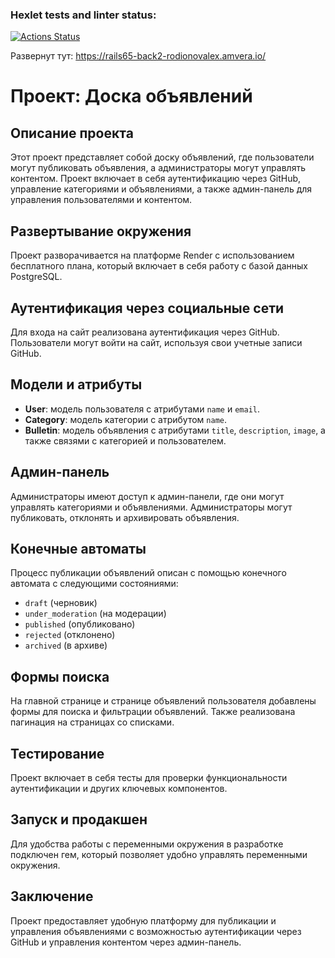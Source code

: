 ### Hexlet tests and linter status:
[![Actions Status](https://github.com/alexander-rodionov/rails-project-65/actions/workflows/hexlet-check.yml/badge.svg)](https://github.com/alexander-rodionov/rails-project-65/actions)

Развернут тут: https://rails65-back2-rodionovalex.amvera.io/

# Проект: Доска объявлений

## Описание проекта

Этот проект представляет собой доску объявлений, где пользователи могут публиковать объявления, а администраторы могут управлять контентом. Проект включает в себя аутентификацию через GitHub, управление категориями и объявлениями, а также админ-панель для управления пользователями и контентом.

## Развертывание окружения

Проект разворачивается на платформе Render с использованием бесплатного плана, который включает в себя работу с базой данных PostgreSQL.

## Аутентификация через социальные сети

Для входа на сайт реализована аутентификация через GitHub. Пользователи могут войти на сайт, используя свои учетные записи GitHub.

## Модели и атрибуты

- **User**: модель пользователя с атрибутами `name` и `email`.
- **Category**: модель категории с атрибутом `name`.
- **Bulletin**: модель объявления с атрибутами `title`, `description`, `image`, а также связями с категорией и пользователем.

## Админ-панель

Администраторы имеют доступ к админ-панели, где они могут управлять категориями и объявлениями. Администраторы могут публиковать, отклонять и архивировать объявления.

## Конечные автоматы

Процесс публикации объявлений описан с помощью конечного автомата с следующими состояниями:
- `draft` (черновик)
- `under_moderation` (на модерации)
- `published` (опубликовано)
- `rejected` (отклонено)
- `archived` (в архиве)

## Формы поиска

На главной странице и странице объявлений пользователя добавлены формы для поиска и фильтрации объявлений. Также реализована пагинация на страницах со списками.

## Тестирование

Проект включает в себя тесты для проверки функциональности аутентификации и других ключевых компонентов.

## Запуск и продакшен

Для удобства работы с переменными окружения в разработке подключен гем, который позволяет удобно управлять переменными окружения.

## Заключение

Проект предоставляет удобную платформу для публикации и управления объявлениями с возможностью аутентификации через GitHub и управления контентом через админ-панель.
